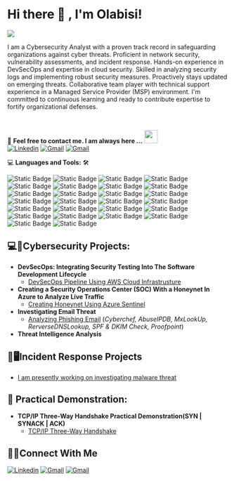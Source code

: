 <h1>Hi there 👋 , I'm Olabisi!</h1>
<img src="https://gitlab.com/bayulus/images/-/raw/main/gitbanner.png" >

<p>I am a Cybersecurity Analyst with a proven track record in safeguarding organizations against cyber threats. Proficient in network security, vulnerability assessments, and incident response. Hands-on experience in DevSecOps and expertise in cloud security. Skilled in analyzing security logs and implementing robust security measures. Proactively stays updated on emerging threats. Collaborative team player with technical support experience in a Managed Service Provider (MSP) environment. I'm committed to continuous learning and ready to contribute expertise to fortify organizational defenses.</p>
<br>

📝 **Feel free to contact me. I am always here ...** <img src="https://media.giphy.com/media/WUlplcMpOCEmTGBtBW/giphy.gif" width="30">
<br>
[![Linkedin](https://img.shields.io/badge/Olabisi%20Olajide-blue?style=flat-square&logo=Linkedin&label=Linkedin)](https://www.linkedin.com/in/bayulus/)
[![Gmail](https://img.shields.io/badge/olajideolabisia%40gmail.com-blue?style=flat-square&logo=Gmail&label=Gmail)](mailto:olajideolabisia@gmail.com)
[![Gmail](https://img.shields.io/badge/Olabisi%20Olajide-blue?style=flat-square&logo=twitter&label=Twitter)](https://twitter.com/realbayulus)
<br>

💻 **Languages and Tools:** 🛠️

![Static Badge](https://img.shields.io/badge/Azure%20Sentinel-black?style=flat-square&logo=microsoft&labelColor=blue)
![Static Badge](https://img.shields.io/badge/Data%20Loss%20Prevention-Microsoft%20Purview-black?style=flat-square&logo=microsoft&labelColor=blue)
![Static Badge](https://img.shields.io/badge/Git-black?style=flat-square&logo=git&labelColor=silver)
![Static Badge](https://img.shields.io/badge/Python-black?style=flat-square&logo=python&labelColor=%23f6f6f6)
![Static Badge](https://img.shields.io/badge/Microsoft%20Azure-black?style=flat-square&logo=microsoftazure&labelColor=blue)
![Static Badge](https://img.shields.io/badge/AWS-black?style=flat-square&logo=amazonaws&labelColor=orange)
![Static Badge](https://img.shields.io/badge/Amazon%20EC2-black?style=flat-square&logo=amazonec2&labelColor=%23f6f6f6)
![Static Badge](https://img.shields.io/badge/Amazon%20ECS-black?style=flat-square&logo=amazonecs&labelColor=%23f6f6f6)
![Static Badge](https://img.shields.io/badge/Amazon%20EKS-black?style=flat-square&logo=amazoneks&labelColor=%23f6f6f6)
![Static Badge](https://img.shields.io/badge/Wireshark-black?style=flat-square&logo=wireshark&labelColor=blue)
![Static Badge](https://img.shields.io/badge/Virustotal-black?style=flat-square&logo=virustotal&labelColor=blue)
![Static Badge](https://img.shields.io/badge/Virtualbox-black?style=flat-square&logo=virtualbox&labelColor=blue)
![Static Badge](https://img.shields.io/badge/OWASP-black?style=flat-square&logo=owasp&labelColor=green)
![Static Badge](https://img.shields.io/badge/Kali%20Linux-black?style=flat-square&logo=kalilinux&logoColor=blue&labelColor=%23f5f5f5)
![Static Badge](https://img.shields.io/badge/Jira-black?style=flat-square&logo=jira&labelColor=blue)
![Static Badge](https://img.shields.io/badge/CrowdStrike-EDR-black?style=flat-square&labelColor=blue)
![Static Badge](https://img.shields.io/badge/Proofpoint-Email%20Protection-black?style=flat-square&labelColor=blue)
![Static Badge](https://img.shields.io/badge/CyberChef-Data%20Decoding-black?style=flat-square&labelColor=blue)
![Static Badge](https://img.shields.io/badge/SIEM-Azure%20Sentinel-black?style=flat-square&labelColor=blue)
![Static Badge](https://img.shields.io/badge/Nessus-Vulnerability%20Management-black?style=flat-square&labelColor=blue&color=red)
![Static Badge](https://img.shields.io/badge/SQL-blue?style=flat-square&labelColor=blue)
![Static Badge](https://img.shields.io/badge/KQL-blue?style=flat-square&labelColor=blue)
![Static Badge](https://img.shields.io/badge/Service%20Now-Ticketing%20System-black?style=flat-square&labelColor=blue)
![Static Badge](https://img.shields.io/badge/Threat%20Modelling-Stride-black?style=flat-square&labelColor=blue)
![Static Badge](https://img.shields.io/badge/HTML-black?style=flat-square&logo=html5&labelColor=%23f6f6f6)
![Static Badge](https://img.shields.io/badge/ISO%2027001-blue?style=flat-square&labelColor=%23f6f6f6)

<!-- Here is where My project starts from -->

<h2>💻🔐Cybersecurity Projects:</h2>

- <b>DevSecOps: Integrating Security Testing Into The Software Development Lifecycle</b>
  -  [DevSecOps Pipeline Using AWS Cloud Infrastrusture](https://github.com/bayulus/devsecops-jenkins-aws)
-  <b>Creating a Security Operations Center (SOC) With a Honeynet In Azure to Analyze Live Traffic</b>
   - [Creating Honeynet Using Azure Sentinel](https://github.com/bayulus/azure-honeynet-livetraffic.git)
-  <b>Investigating Email Threat</b>
   - [Analyzing Phishing Email](https://github.com/bayulus/email-phishing-analysis.git) (<i>Cyberchef, AbuseIPDB, MxLookUp, RerverseDNSLookup, SPF & DKIM Check, Proofpoint</i>)
- **Threat Intelligence Analysis**

<h2>💫🖥️Incident Response Projects </h2>

- [I am presently working on investigating malware threat](here)


<h2>🔄 Practical Demonstration:</h2>

- <b>TCP/IP Three-Way Handshake Practical Demonstration(SYN | SYNACK | ACK)</b>
    - [TCP/IP Three-Way Handshake](https://github.com/bayulus/TCP-IP-Handshake)


<b><h2>🤳📩Connect With Me</h2></b> 
[![Linkedin](https://img.shields.io/badge/Olabisi%20Olajide-blue?style=flat-square&logo=Linkedin&label=Linkedin)](https://www.linkedin.com/in/bayulus/)
[![Gmail](https://img.shields.io/badge/olajideolabisia%40gmail.com-blue?style=flat-square&logo=Gmail&label=Gmail)](mailto:olajideolabisia@gmail.com)
[![Gmail](https://img.shields.io/badge/Olabisi%20Olajide-blue?style=flat-square&logo=twitter&label=Twitter)](https://twitter.com/realbayulus)
<br>


<!--
**Olabisi** is a ✨ _special_ ✨ repository because its `README.md` (this file) appears on your GitHub profile.

Here are some ideas to get you started:

- 🔭 I’m currently working on ...
- 🌱 I’m currently learning ...
- 👯 I’m looking to collaborate on ...
- 🤔 I’m looking for help with ...
- 💬 Ask me about ...
- 📫 How to reach me: ...
- 😄 Pronouns: ...
- ⚡ Fun fact: ...
-->
